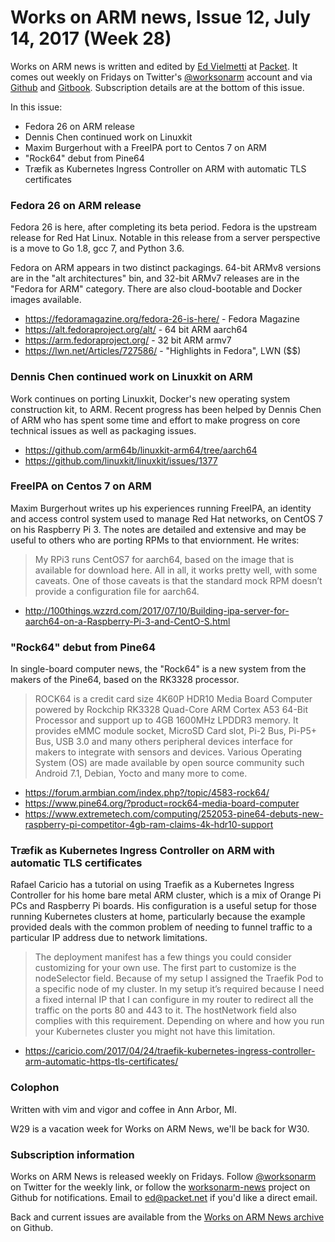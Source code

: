 # Works on ARM news, Issue 12, July 14, 2017 (Week 28)

Works on ARM news is written and edited by [Ed Vielmetti] at [Packet]. It comes out weekly on Fridays on Twitter's [@worksonarm] account and via [Github] and [Gitbook]. Subscription details are at the bottom of this issue.

[Ed Vielmetti]:https://www.packet.net/about/ed-vielmetti/
[Packet]:https://www.packet.net
[@worksonarm]:https://twitter.com/worksonarm
[Github]:http://github.com/vielmetti/worksonarm-news
[Gitbook]:https://vielmetti.gitbooks.io/works-on-arm-news/content/

In this issue: 

* Fedora 26 on ARM release
* Dennis Chen continued work on Linuxkit
* Maxim Burgerhout with a FreeIPA port to Centos 7 on ARM
* "Rock64" debut from Pine64
* Træfik as Kubernetes Ingress Controller on ARM with automatic TLS certificates

### Fedora 26 on ARM release

Fedora 26 is here, after completing its beta period. Fedora is the
upstream release for Red Hat Linux. Notable in this release from
a server perspective is a move to Go 1.8, gcc 7, and Python 3.6.

Fedora on ARM appears in two distinct packagings. 64-bit ARMv8
versions are in the "alt architectures" bin, and 32-bit ARMv7
releases are in the "Fedora for ARM" category. There are also
cloud-bootable and Docker images available.

* https://fedoramagazine.org/fedora-26-is-here/ - Fedora Magazine
* https://alt.fedoraproject.org/alt/ - 64 bit ARM aarch64
* https://arm.fedoraproject.org/ - 32 bit ARM armv7
* https://lwn.net/Articles/727586/ - "Highlights in Fedora", LWN ($$)

### Dennis Chen continued work on Linuxkit on ARM

Work continues on porting Linuxkit, Docker's new operating 
system construction kit, to ARM. Recent progress has been
helped by Dennis Chen of ARM who has spent some time and
effort to make progress on core technical issues as well
as packaging issues.

* https://github.com/arm64b/linuxkit-arm64/tree/aarch64
* https://github.com/linuxkit/linuxkit/issues/1377

### FreeIPA on Centos 7 on ARM

Maxim Burgerhout writes up his experiences running FreeIPA, an
identity and access control system used to manage Red Hat
networks, on CentOS 7 on his Raspberry Pi 3. The notes are
detailed and extensive and may be useful to others who are
porting RPMs to that enviornment. He writes:

> My RPi3 runs CentOS7 for aarch64, based on the image that is
available for download here. All in all, it works pretty well, with
some caveats. One of those caveats is that the standard mock RPM
doesn’t provide a configuration file for aarch64.

* http://100things.wzzrd.com/2017/07/10/Building-ipa-server-for-aarch64-on-a-Raspberry-Pi-3-and-CentO-S.html

### "Rock64" debut from Pine64 

In single-board computer news, the "Rock64" is a new system from
the makers of the Pine64, based on the RK3328 processor.

> ROCK64 is a credit card size 4K60P HDR10 Media Board Computer
powered by Rockchip RK3328 Quad-Core ARM Cortex A53 64-Bit Processor
and support up to 4GB 1600MHz LPDDR3 memory. It provides eMMC module
socket, MicroSD Card slot, Pi-2 Bus, Pi-P5+ Bus, USB 3.0 and many
others peripheral devices interface for makers to integrate with
sensors and devices. Various Operating System (OS) are made available
by open source community such Android 7.1, Debian, Yocto and many
more to come.

* https://forum.armbian.com/index.php?/topic/4583-rock64/
* https://www.pine64.org/?product=rock64-media-board-computer
* https://www.extremetech.com/computing/252053-pine64-debuts-new-raspberry-pi-competitor-4gb-ram-claims-4k-hdr10-support

### Træfik as Kubernetes Ingress Controller on ARM with automatic TLS certificates

Rafael Caricio has a tutorial on using Traefik as a Kubernetes
Ingress Controller for his home bare metal ARM cluster, which is
a mix of Orange Pi PCs and Raspberry Pi boards. His configuration
is a useful setup for those running Kubernetes clusters at home,
particularly because the example provided deals with the
common problem of needing to funnel traffic to a particular
IP address due to network limitations.

> The deployment manifest has a few things you could consider
customizing for your own use. The first part to customize is the
nodeSelector field. Because of my setup I assigned the Traefik Pod
to a specific node of my cluster. In my setup it’s required because
I need a fixed internal IP that I can configure in my router to
redirect all the traffic on the ports 80 and 443 to it. The hostNetwork
field also complies with this requirement. Depending on where and
how you run your Kubernetes cluster you might not have this limitation.

* https://caricio.com/2017/04/24/traefik-kubernetes-ingress-controller-arm-automatic-https-tls-certificates/

### Colophon

Written with vim and vigor and coffee in Ann Arbor, MI.

W29 is a vacation week for Works on ARM News, we'll be back for W30.

### Subscription information

Works on ARM News is released weekly on Fridays.
Follow [@worksonarm] on Twitter for the weekly link,
or follow the [worksonarm-news] project on Github
for notifications.
Email to ed@packet.net if you'd like a direct email.

Back and current issues are available from the 
[Works on ARM News archive] on Github.

[Works on ARM News archive]:http://github.com/vielmetti/worksonarm-news
[worksonarm-news]:http://github.com/vielmetti/worksonarm-news
[worksonarm]:https://twitter.com/worksonarm


